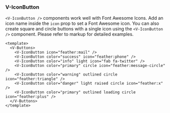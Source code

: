 ### V-IconButton

`<V-IconButton />` components work well with Font Awesome Icons.
Add an icon name inside the `icon` prop to set a Font Awesome icon.
You can also create square and circle buttons with a single icon
using the `<V-IconButton />` component.
Please refer to markup for detailed examples.

<!--code-->

```vue
<template>
  <V-Buttons>
    <V-IconButton icon="feather:mail" />
    <V-IconButton color="success" icon="feather:phone" />
    <V-IconButton color="info" light icon="fab fa-twitter" />
    <V-IconButton color="primary" circle icon="feather:message-circle" />
    <V-IconButton color="warning" outlined circle icon="feather:triangle" />
    <V-IconButton color="danger" light raised circle icon="feather:x" />
    <V-IconButton color="primary" outlined loading circle icon="feather:plus" />
  </V-Buttons>
</template>
```

<!--/code-->

<!--example-->

<V-Buttons>
  <V-IconButton icon="feather:mail" />
  <V-IconButton color="success" icon="feather:phone" />
  <V-IconButton color="info" light icon="fab fa-twitter" />
  <V-IconButton color="primary" circle icon="feather:message-circle" />
  <V-IconButton color="warning" outlined circle icon="feather:triangle" />
  <V-IconButton color="danger" light circle icon="feather:x"  />
  <V-IconButton color="primary" outlined loading circle icon="feather:plus"  />
</V-Buttons>

<!--/example-->
